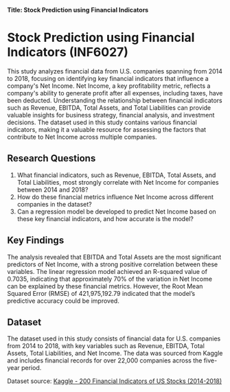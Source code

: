**Title: Stock Prediction using Financial Indicators**

# Stock Prediction using Financial Indicators (INF6027) 
This study analyzes financial data from U.S. companies spanning from 2014 to 2018, focusing on identifying key financial indicators that influence a company's Net Income. Net Income, a key profitability metric, reflects a company's ability to generate profit after all expenses, including taxes, have been deducted. Understanding the relationship between financial indicators such as Revenue, EBITDA, Total Assets, and Total Liabilities can provide valuable insights for business strategy, financial analysis, and investment decisions. The dataset used in this study contains various financial indicators, making it a valuable resource for assessing the factors that contribute to Net Income across multiple companies.

## Research Questions
1. What financial indicators, such as Revenue, EBITDA, Total Assets, and Total Liabilities, most strongly correlate with Net Income for companies between 2014 and 2018?
2. How do these financial metrics influence Net Income across different companies in the dataset?
3. Can a regression model be developed to predict Net Income based on these key financial indicators, and how accurate is the model?


## Key Findings
The analysis revealed that EBITDA and Total Assets are the most significant predictors of Net Income, with a strong positive correlation between these variables. The linear regression model achieved an R-squared value of 0.7035, indicating that approximately 70% of the variation in Net Income can be explained by these financial metrics. However, the Root Mean Squared Error (RMSE) of 421,975,192.79 indicated that the model’s predictive accuracy could be improved.

## Dataset
 The dataset used in this study consists of financial data for U.S. companies from 2014 to 2018, with key variables such as Revenue, EBITDA, Total Assets, Total Liabilities, and Net Income. The data was sourced from Kaggle and includes financial records for over 22,000 companies across the five-year period.

Dataset source: [Kaggle - 200 Financial Indicators of US Stocks (2014-2018)](https://www.kaggle.com/datasets/cnic92/200-financial-indicators-of-us-stocks-20142018)
